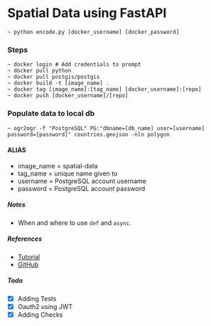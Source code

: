 # Spatial Data using FastAPI

```
~ python encode.py [docker_username] [docker_password]
```

### Steps

```
~ docker login # Add credentials to prompt
~ docker pull python
~ docker pull postgis/postgis
~ docker build -t [image_name] .
~ docker tag [image_name]:[tag_name] [docker_username]:[repo]
~ docker push [docker_username]/[repo]
```

### Populate data to local db

```
~ ogr2ogr -f "PostgreSQL" PG:"dbname=[db_name] user=[username] password=[password]" countries.geojson -nln polygon
```

#### ALIAS

- image_name = spatial-data
- tag_name = unique name given to
- username = PostgreSQL account username
- password = PostgreSQL account password

##### Notes

- When and where to use `def` and `async`.

##### References

- [Tutorial](https://www.fastapitutorial.com/)
- [GitHub](https://github.com/nofoobar/JobBoard-Fastapi/blob/main/backend/tests/conftest.py)

##### Todo

- [x] Adding Tests
- [x] Oauth2 using JWT
- [x] Adding Checks
